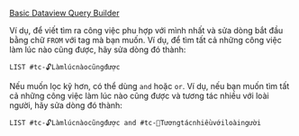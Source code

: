 [Basic Dataview Query Builder](https://s-blu.github.io/basic-dataview-query-builder/)

Ví dụ, để viết tìm ra công việc phu hợp với mình nhất và sửa dòng bắt đầu bằng chữ `FROM` với tag mà bạn muốn. Ví dụ, để tìm tất cả những công việc làm lúc nào cũng được, hãy sửa dòng đó thành:
```
LIST #tc-🔓Làmlúcnàocũngđược 
```

Nếu muốn lọc kỹ hơn, có thể dùng `and` hoặc `or`. Ví dụ, nếu bạn muốn tìm tất cả những công việc làm lúc nào cũng được và tương tác nhiều với loài người, hãy sửa dòng đó thành:
```
LIST #tc-🔓Làmlúcnàocũngđược and #tc-🥳Tươngtácnhiềuvớiloàingười 
```
